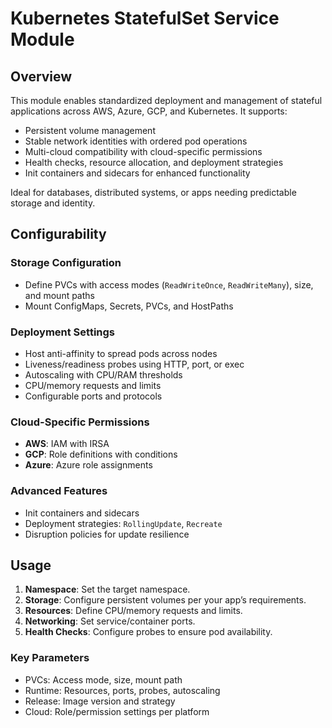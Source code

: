 # Kubernetes StatefulSet Service Module

## Overview

This module enables standardized deployment and management of stateful applications across AWS, Azure, GCP, and Kubernetes. It supports:

- Persistent volume management
- Stable network identities with ordered pod operations
- Multi-cloud compatibility with cloud-specific permissions
- Health checks, resource allocation, and deployment strategies
- Init containers and sidecars for enhanced functionality

Ideal for databases, distributed systems, or apps needing predictable storage and identity.

## Configurability

### Storage Configuration
- Define PVCs with access modes (`ReadWriteOnce`, `ReadWriteMany`), size, and mount paths
- Mount ConfigMaps, Secrets, PVCs, and HostPaths

### Deployment Settings
- Host anti-affinity to spread pods across nodes
- Liveness/readiness probes using HTTP, port, or exec
- Autoscaling with CPU/RAM thresholds
- CPU/memory requests and limits
- Configurable ports and protocols

### Cloud-Specific Permissions
- **AWS**: IAM with IRSA
- **GCP**: Role definitions with conditions
- **Azure**: Azure role assignments

### Advanced Features
- Init containers and sidecars
- Deployment strategies: `RollingUpdate`, `Recreate`
- Disruption policies for update resilience

## Usage

1. **Namespace**: Set the target namespace.
2. **Storage**: Configure persistent volumes per your app’s requirements.
3. **Resources**: Define CPU/memory requests and limits.
4. **Networking**: Set service/container ports.
5. **Health Checks**: Configure probes to ensure pod availability.

### Key Parameters
- PVCs: Access mode, size, mount path
- Runtime: Resources, ports, probes, autoscaling
- Release: Image version and strategy
- Cloud: Role/permission settings per platform
